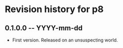 # Revision history for p8

## 0.1.0.0 -- YYYY-mm-dd

* First version. Released on an unsuspecting world.
